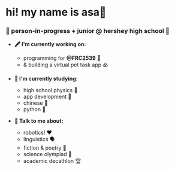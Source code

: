 # hi! my name is asa🌻
### 🎀 person-in-progress + junior @ hershey high school 🎀

- **🖋️ I'm currently working on:**
  - programming for **@FRC2539** 🤖
  - & building a virtual pet task app 🪨

- **🌱 I'm currently studying:**
  - high school physics 💫
  - app development 📱
  - chinese 🍊
  - python 🐍

- **💬 Talk to me about:**
  - robotics! :heart: 
  - linguistics 🗣️
  - fiction & poetry 📖
  - science olympiad 🧪
  - academic decathlon 🏆

<!--
**asunflour/asunflour** is a ✨ _special_ ✨ repository because its `README.md` (this file) appears on your GitHub profile.

Here are some ideas to get you started:

- 🔭 I’m currently working on ...
- 🌱 I’m currently learning ...
- 👯 I’m looking to collaborate on ...
- 🤔 I’m looking for help with ...
- 💬 Ask me about ...
- 📫 How to reach me: ...
- 😄 Pronouns: ...
- ⚡ Fun fact: ...
-->
